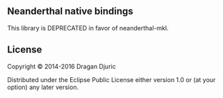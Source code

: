 ## Neanderthal native bindings
This library is DEPRECATED in favor of neanderthal-mkl.

## License

Copyright © 2014-2016 Dragan Djuric

Distributed under the Eclipse Public License either version 1.0 or (at your option) any later version.
